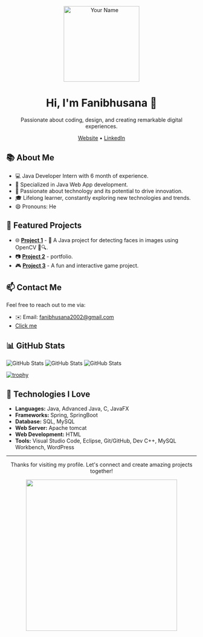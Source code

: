<!-- Profile Header -->
<p align="center">
  <img src="https://github.com/Fanibhusana/Face-Detection/assets/125716338/75201626-0171-4d75-a2b5-0bec0edf717a" alt="Your Name" width="200"/>
</p>

<h1 align="center">Hi, I'm Fanibhusana 👋</h1>
<p align="center">Passionate about coding, design, and creating remarkable digital experiences.</p>

<!-- GitHub Stats and Social Links -->

<p align="center">
  <a href="https://fanibhusana.github.io/">Website</a> •
  <a href="https://www.linkedin.com/in/fanibhusanamaharana">LinkedIn</a> 
</p>

<!-- About Me -->
## 📚 About Me

- 💻 Java Developer Intern with 6 month of experience.
- 🌟 Specialized in Java Web App development.
- 🚀 Passionate about technology and its potential to drive innovation.
- 🎓 Lifelong learner, constantly exploring new technologies and trends.
- 😄 Pronouns: He

<!-- Featured Projects -->
## 🚀 Featured Projects

- 🌐 **[Project 1](https://github.com/Fanibhusana/Face-Detection)** - 📸 A Java project for detecting faces in images using OpenCV 🧑🔍.
- 📷 **[Project 2](https://fanibhusana.github.io/)** - portfolio.
- 🎮 **[Project 3](https://github.com/Fanibhusana/OIBSIP-Number-Guessing-Game)** - A fun and interactive game project.

<!-- Contact Information -->
## 📫 Contact Me

Feel free to reach out to me via:

- ✉️ Email: [fanibhusana2002@gmail.com]()
- [Click me](https://forms.gle/5VPwFY7KtV1V6W4i8)
<!-- GitHub Stats -->
## 📊 GitHub Stats
![GitHub Stats](https://github-readme-streak-stats.herokuapp.com/?user=Fanibhusana)
![GitHub Stats](https://github-readme-stats.vercel.app/api?username=fanibhusana&show_icons=true&locale=en)
![GitHub Stats](https://github-readme-stats.vercel.app/api/top-langs?username=fanibhusana&show_icons=true&locale=en&layout=compact)


[![trophy](https://github-profile-trophy.vercel.app/?username=ryo-ma&theme=onedark)](https://github.com/ryo-ma/github-profile-trophy)

<!-- Technologies I Love -->
## 💖 Technologies I Love

- **Languages:** Java, Advanced Java, C, JavaFX
- **Frameworks:** Spring, SpringBoot
- **Database:** SQL, MySQL
- **Web Server:** Apache tomcat
- **Web Development:** HTML
- **Tools:** Visual Studio Code, Eclipse, Git/GitHub, Dev C++, MySQL Workbench, WordPress

<!-- Footer -->
<hr>
<p align="center">Thanks for visiting my profile. Let's connect and create amazing projects together!</p>
<p align="center">
  <img src="https://user-images.githubusercontent.com/125716338/229711039-af5c5827-846b-46b2-970c-50648245f1d6.gif" width="400"/>
</p>
